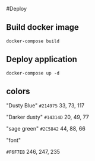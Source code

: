 #Deploy

## Build docker image

``` docker-compose build ```

## Deploy application

``` docker-compose up -d ```


## colors

"Dusty Blue"
```#214975```
33, 73, 117

"Darker dusty"
```#14314D```
20, 49, 77

"sage green"
```#2C5842```
44, 88, 66

"font" 

```#F6F7EB```
246, 247, 235
